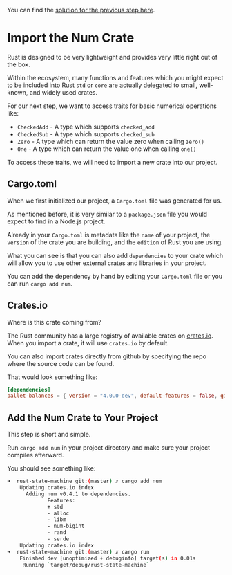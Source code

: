 You can find the [solution for the previous step here](https://gist.github.com/nomadbitcoin/2cf138e17e3f8a6c01f2a862af822d14).

# Import the Num Crate

Rust is designed to be very lightweight and provides very little right out of the box.

Within the ecosystem, many functions and features which you might expect to be included into Rust `std` or `core` are actually delegated to small, well-known, and widely used crates.

For our next step, we want to access traits for basic numerical operations like:

- `CheckedAdd` - A type which supports `checked_add`
- `CheckedSub` - A type which supports `checked_sub`
- `Zero` - A type which can return the value zero when calling `zero()`
- `One` - A type which can return the value one when calling `one()`

To access these traits, we will need to import a new crate into our project.

## Cargo.toml

When we first initialized our project, a `Cargo.toml` file was generated for us.

As mentioned before, it is very similar to a `package.json` file you would expect to find in a Node.js project.

Already in your `Cargo.toml` is metadata like the `name` of your project, the `version` of the crate you are building, and the `edition` of Rust you are using.

What you can see is that you can also add `dependencies` to your crate which will allow you to use other external crates and libraries in your project.

You can add the dependency by hand by editing your `Cargo.toml` file or you can run `cargo add num`.

## Crates.io

Where is this crate coming from?

The Rust community has a large registry of available crates on [crates.io](https://crates.io/). When you import a crate, it will use `crates.io` by default.

You can also import crates directly from github by specifying the repo where the source code can be found.

That would look something like:

```toml
[dependencies]
pallet-balances = { version = "4.0.0-dev", default-features = false, git = "https://github.com/paritytech/substrate.git", branch = "polkadot-v1.0.0" }
```

## Add the Num Crate to Your Project

This step is short and simple.

Run `cargo add num` in your project directory and make sure your project compiles afterward.

You should see something like:

```bash
➜  rust-state-machine git:(master) ✗ cargo add num
    Updating crates.io index
      Adding num v0.4.1 to dependencies.
             Features:
             + std
             - alloc
             - libm
             - num-bigint
             - rand
             - serde
    Updating crates.io index
➜  rust-state-machine git:(master) ✗ cargo run
    Finished dev [unoptimized + debuginfo] target(s) in 0.01s
     Running `target/debug/rust-state-machine`
```
